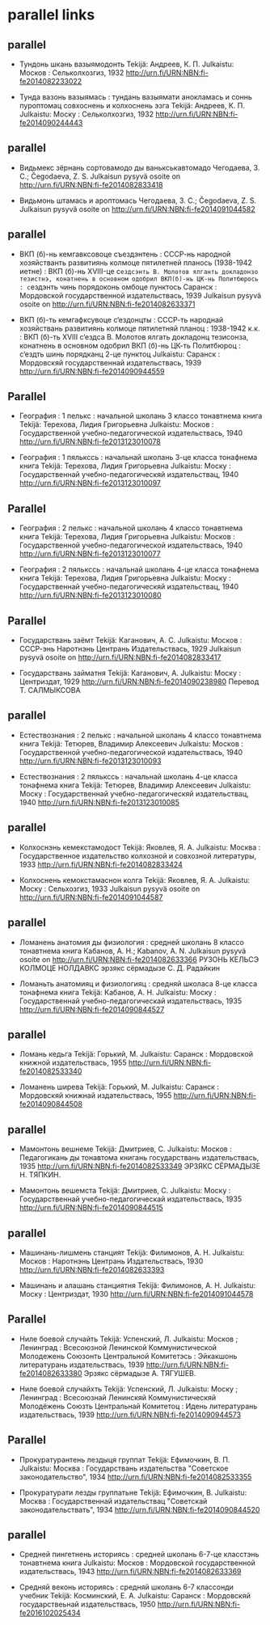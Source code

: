 # parallel links

## parallel

- Тундонь шкань вазыямодонть Tekijä: Андреев, К. П. Julkaistu: Москов : Сельколхозгиз, 1932
  http://urn.fi/URN:NBN:fi-fe2014082233022

- Тунда вазонь вазыямась : тундань вазыямати анокламась и соннь пуроптомац совхоснень и колхоснень эзга Tekijä: Андреев, К. П. Julkaistu: Моску : Сельколхозгиз, 1932
http://urn.fi/URN:NBN:fi-fe2014090244443

## parallel

- Видьмекс зёрнань сортовамодо ды ванькськавтомадо
Чегодаева, З. С.; Čegodаevа, Z. S.
Julkaisun pysyvä osoite on http://urn.fi/URN:NBN:fi-fe2014082833418

- Видьмонь штамась и ароптомась
Чегодаева, З. С.; Čegodаevа, Z. S.
Julkaisun pysyvä osoite on http://urn.fi/URN:NBN:fi-fe2014091044582 

## parallel

- ВКП (б)-нь кемгавксовоце съездэнтень : СССР-нь народной хозяйстванть развитиянь колмоце пятилетней планось (1938-1942 иетне) : ВКП (б)-нь XVIII-це с`ездсэнть В. Молотов ялганть докладонзо тезистнэ, конатнень в основном одобрил ВКП(б)-нь ЦК-нь Политбюрось : с`ездэнть чинь порядоконь омбоце пунктось
Саранск : Мордовской государственной издательствась, 1939
Julkaisun pysyvä osoite on http://urn.fi/URN:NBN:fi-fe2014082633371 

- ВКП (б)-ть кемгафксувоце с‘ездонцты : СССР-ть народнай хозяйствань развитиянь колмоце пятилетняй планоц : 1938-1942 к.к. : ВКП (б)-ть XVIII с‘ездса В. Молотов ялгать докладонц тезисонза, конатнень в основном одобрил ВКП (б)-нь ЦК-ть Политбюроц : с‘ездть шинь порядканц 2-це пунктоц
Julkaistu: Саранск : Мордовскяй государственнай издательствась, 1939
 http://urn.fi/URN:NBN:fi-fe2014090944559

## Parallel

- География : 1 пелькс : начальной школань 3 классо тонавтнема книга
Tekijä: Терехова, Лидия Григорьевна
Julkaistu: Москов : Государственной учебно-педагогической издательствась, 1940
 http://urn.fi/URN:NBN:fi-fe2013123010078

- География : 1 пялькссь : начальнай школань 3-це класса тонафнема книга
Tekijä: Терехова, Лидия Григорьевна
Julkaistu: Моску : Государственнай учебно-педагогическяй издательствац, 1940
http://urn.fi/URN:NBN:fi-fe2013123010097

## Parallel
- География : 2 пелькс : начальной школань 4 классо тонавтнема книга Tekijä: Терехова, Лидия Григорьевна Julkaistu: Москов : Государственной учебно-педагогической издательствась, 1940
 http://urn.fi/URN:NBN:fi-fe2013123010077

- География : 2 пялькссь : начальнай школань 4-це класса тонафнема книга Tekijä: Терехова, Лидия Григорьевна Julkaistu: Моску : Государственнай учебно-педагогическяй издательствац, 1940
 http://urn.fi/URN:NBN:fi-fe2013123010080


## Parallel

- Государствань заёмт Tekijä: Каганович, А. С. Julkaistu: Москов : СССР-энь Наротнэнь Центрань Издательствась, 1929
Julkaisun pysyvä osoite on http://urn.fi/URN:NBN:fi-fe2014082833417

- Государствань займатня Tekijä: Каганович, А. Julkaistu: Моску : Центриздат, 1929
http://urn.fi/URN:NBN:fi-fe2014090238980
Перевод Т. САЛМЫКСОВА

## parallel

- Естествознания : 2 пелькс : начальной школань 4 классо тонавтнема книга Tekijä: Тетюрев, Владимир Алексеевич Julkaistu: Москов : Государственной учебно-педагогической издательствась, 1940
 http://urn.fi/URN:NBN:fi-fe2013123010093

- Естествознания : 2 пялькссь : начальнай школань 4-це класса тонафнема книга Tekijä: Тетюрев, Владимир Алексеевич Julkaistu: Моску : Государственнай учебно-педагогическяй издательствац, 1940
http://urn.fi/URN:NBN:fi-fe2013123010085

## parallel

- Колхоснэнь кемекстамодост Tekijä: Яковлев, Я. А. Julkaistu: Москва : Государственное издательство колхозной и совхозной литературы, 1933
http://urn.fi/URN:NBN:fi-fe2014082833424

- Колхоснень кемокстамаснон колга Tekijä: Яковлев, Я. А. Julkaistu: Моску : Сельхозгиз, 1933
Julkaisun pysyvä osoite on http://urn.fi/URN:NBN:fi-fe2014091044587

## parallel

- Ломанень анатомия ды физиология : средней школань 8 классо тонавтнема книга
Кабанов, А. Н.; Kаbаnov, A. N.
Julkaisun pysyvä osoite on http://urn.fi/URN:NBN:fi-fe2014082633366
РУЗОНЬ КЕЛЬСЭ КОЛМОЦЕ НОЛДАВКС
эрзякс сёрмадызе С. Д. Радайкин

- Ломаньть анатомияц и физиологияц : средняй школаса 8-це класса тонафнема книга Tekijä: Кабанов, А. Н. Julkaistu: Моску : Государственнай учебно-педагогическай издательствась, 1935
http://urn.fi/URN:NBN:fi-fe2014090844527

## parallel

- Ломань кедьга Tekijä: Горький, М. Julkaistu: Саранск : Мордовской книжной издательствась, 1955
http://urn.fi/URN:NBN:fi-fe2014082533340

- Ломанень ширева Tekijä: Горький, М. Julkaistu: Саранск : Мордовскяй книжнай издательствась, 1955
http://urn.fi/URN:NBN:fi-fe2014090844508

## parallel

- Мамонтонь вешнеме Tekijä: Дмитриев, С. Julkaistu: Москов : Педагогикань ды тонавтома книгань государствань издательствась, 1935
http://urn.fi/URN:NBN:fi-fe2014082533349
ЭРЗЯКС СЁРМАДЫЗЕ Н. ТЯПКИН.

- Мамонтонь вешемста Tekijä: Дмитриев, С. Julkaistu: Моску : Государственнай учебно-педагогическай издательствась, 1935
http://urn.fi/URN:NBN:fi-fe2014090844515

## parallel

- Машинань-лишмень станцият Tekijä: Филимонов, А. Н. Julkaistu: Москов : Наротнэнь Центрань Издательствась, 1930
http://urn.fi/URN:NBN:fi-fe2014082633393

- Машинань и алашань станциятня Tekijä: Филимонов, А. Н. Julkaistu: Моску : Центриздат, 1930
http://urn.fi/URN:NBN:fi-fe2014091044578

## Parallel

- Ниле боевой случайть Tekijä: Успенский, Л. Julkaistu: Москов ; Ленинград : Всесоюзной Ленинской Коммунистической Молодежень Союзонть Центральной Комитетэсь : Эйкакшонь литературань издательствась, 1939
http://urn.fi/URN:NBN:fi-fe2014082633380
Эрзякс сёрмадызе А. ТЯГУШЕВ.

- Ниле боевой случайхть Tekijä: Успенский, Л. Julkaistu: Моску ; Ленинград : Всесоюзнай Ленинскяй Коммунистическяй Молодёжень Союзть Центральнай Комитетоц : Идень литературань издательствась, 1939
http://urn.fi/URN:NBN:fi-fe2014090944573

## Parallel

- Прокуратурантень лездыця группат Tekijä: Ефимочкин, В. П. Julkaistu: Москва : Государствань издательства "Советское законодательство", 1934
http://urn.fi/URN:NBN:fi-fe2014082533355

- Прокуратурати лезды группатьне Tekijä: Ефимочкин, В. Julkaistu: Москва : Государственнай издательствац "Советскай законодательствать", 1934
http://urn.fi/URN:NBN:fi-fe2014090844520

## parallel

- Средней пингетнень историясь : средней школань 6-7-це класстэнь тонавтнема книга Julkaistu: Москов : Мордовской государственной издательствась, 1943
http://urn.fi/URN:NBN:fi-fe2014082633369

- Средняй веконь историясь : средняй школань 6-7 классонди учебник Tekijä: Косминский, Е. А. Julkaistu: Саранск : Мордовскяй государствеьнай издательствась, 1950
http://urn.fi/URN:NBN:fi-fe2016102025434

